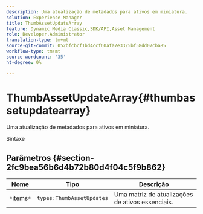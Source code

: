```yaml
---
description: Uma atualização de metadados para ativos em miniatura.
solution: Experience Manager
title: ThumbAssetUpdateArray
feature: Dynamic Media Classic,SDK/API,Asset Management
role: Developer,Administrator
translation-type: tm+mt
source-git-commit: 052bfcbcf1bd4ccf60afa7e3325bf58dd07cba85
workflow-type: tm+mt
source-wordcount: '35'
ht-degree: 0%

---
```



# ThumbAssetUpdateArray{#thumbassetupdatearray}

Uma atualização de metadados para ativos em miniatura.

Sintaxe

## Parâmetros {#section-2fc9bea56b6d4b72b80d4f04c5f9b862}

| Nome | Tipo | Descrição |
|---|---|---|
| `*`items`*` | `types:ThumbAssetUpdates` | Uma matriz de atualizações de ativos essenciais. |

